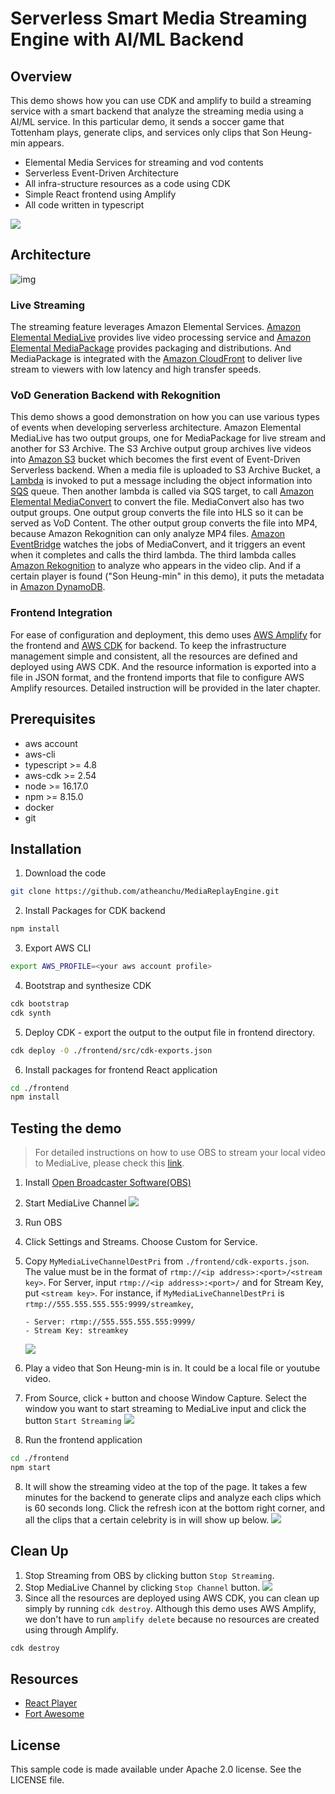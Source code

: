 # Serverless Smart Media Streaming Engine with AI/ML Backend

## Overview

This demo shows how you can use CDK and amplify to build a streaming service with a smart backend that analyze the streaming media using a AI/ML service. In this particular demo, it sends a soccer game that Tottenham plays, generate clips, and services only clips that Son Heung-min appears.

- Elemental Media Services for streaming and vod contents
- Serverless Event-Driven Architecture
- All infra-structure resources as a code using CDK
- Simple React frontend using Amplify
- All code written in typescript

![](./images/2023-01-05-09-57-31.png)

## Architecture

![img](images/2022-12-28-20-38-37.png)

### Live Streaming

The streaming feature leverages Amazon Elemental Services. [Amazon Elemental MediaLive](https://aws.amazon.com/medialive/?nc2=type_a) provides live video processing service and [Amazon Elemental MediaPackage](https://aws.amazon.com/mediapackage/?nc2=type_a) provides packaging and distributions. And MediaPackage is integrated with the [Amazon CloudFront](https://aws.amazon.com/cloudfront/?nc2=type_a) to deliver live stream to viewers with low latency and high transfer speeds.

### VoD Generation Backend with Rekognition

This demo shows a good demonstration on how you can use various types of events when developing serverless architecture. Amazon Elemental MediaLive has two output groups, one for MediaPackage for live stream and another for S3 Archive. The S3 Archive output group archives live videos into [Amazon S3](https://aws.amazon.com/s3/?nc2=type_a) bucket which becomes the first event of Event-Driven Serverless backend.
When a media file is uploaded to S3 Archive Bucket, a [Lambda](https://aws.amazon.com/lambda/?nc2=type_a) is invoked to put a message including the object information into [SQS](https://aws.amazon.com/sqs/?nc2=type_a) queue. Then another lambda is called via SQS target, to call [Amazon Elemental MediaConvert](https://aws.amazon.com/mediaconvert/?nc2=type_a) to convert the file.
MediaConvert also has two output groups. One output group converts the file into HLS so it can be served as VoD Content. The other output group converts the file into MP4, because Amazon Rekognition can only analyze MP4 files.
[Amazon EventBridge](https://aws.amazon.com/eventbridge/?nc2=type_a) watches the jobs of MediaConvert, and it triggers an event when it completes and calls the third lambda. The third lambda calles [Amazon Rekognition](https://aws.amazon.com/rekognition/?nc2=type_a) to analyze who appears in the video clip. And if a certain player is found ("Son Heung-min" in this demo), it puts the metadata in [Amazon DynamoDB](https://aws.amazon.com/dynamodb/?nc2=type_a).

### Frontend Integration

For ease of configuration and deployment, this demo uses [AWS Amplify](https://aws.amazon.com/amplify/?nc2=type_a) for the frontend and [AWS CDK](https://aws.amazon.com/cdk/?nc2=type_a) for backend. To keep the infrastructure management simple and consistent, all the resources are defined and deployed using AWS CDK. And the resource information is exported into a file in JSON format, and the frontend imports that file to configure AWS Amplify resources. Detailed instruction will be provided in the later chapter.

## Prerequisites

- aws account
- aws-cli
- typescript >= 4.8
- aws-cdk >= 2.54
- node >= 16.17.0
- npm >= 8.15.0
- docker
- git

## Installation

1. Download the code

```sh
git clone https://github.com/atheanchu/MediaReplayEngine.git
```

2. Install Packages for CDK backend

```sh
npm install
```

3. Export AWS CLI

```sh
export AWS_PROFILE=<your aws account profile>
```

4. Bootstrap and synthesize CDK

```sh
cdk bootstrap
cdk synth
```

5. Deploy CDK - export the output to the output file in frontend directory.

```sh
cdk deploy -O ./frontend/src/cdk-exports.json
```

6. Install packages for frontend React application

```sh
cd ./frontend
npm install
```

## Testing the demo

> For detailed instructions on how to use OBS to stream your local video to MediaLive, please check this [link](https://aws.amazon.com/blogs/media/connecting-obs-studio-to-aws-media-services-in-the-cloud/).

1. Install [Open Broadcaster Software(OBS)](https://obsproject.com/ko/download)
2. Start MediaLive Channel
   ![](./images/2023-01-05-10-30-21.png)
3. Run OBS
4. Click Settings and Streams. Choose Custom for Service.
5. Copy `MyMediaLiveChannelDestPri` from `./frontend/cdk-exports.json`. The value must be in the format of `rtmp://<ip address>:<port>/<stream key>`. For Server, input `rtmp://<ip address>:<port>/` and for Stream Key, put `<stream key>`. For instance, if `MyMediaLiveChannelDestPri` is `rtmp://555.555.555.555:9999/streamkey`,

   ```
   - Server: rtmp://555.555.555.555:9999/
   - Stream Key: streamkey
   ```

   ![](./images/2023-01-04-20-56-15.png)

6. Play a video that Son Heung-min is in. It could be a local file or youtube video.

7. From Source, click `+` button and choose Window Capture. Select the window you want to start streaming to MediaLive input and click the button `Start Streaming`
   ![](./images/2023-01-04-23-55-16.png)

8. Run the frontend application

```sh
cd ./frontend
npm start
```

8. It will show the streaming video at the top of the page. It takes a few minutes for the backend to generate clips and analyze each clips which is 60 seconds long. Click the refresh icon at the bottom right corner, and all the clips that a certain celebrity is in will show up below.
   ![](./images/2023-01-05-09-57-31.png)

## Clean Up

1. Stop Streaming from OBS by clicking button `Stop Streaming`.
2. Stop MediaLive Channel by clicking `Stop Channel` button.
   ![](./images/2023-01-05-11-14-52.png)
3. Since all the resources are deployed using AWS CDK, you can clean up simply by running `cdk destroy`. Although this demo uses AWS Amplify, we don't have to run `amplify delete` because no resources are created using through Amplify.

```sh
cdk destroy
```

## Resources

- [React Player](https://github.com/cookpete/react-player)
- [Fort Awesome](https://fortawesome.com/)

## License

This sample code is made available under Apache 2.0 license. See the LICENSE file.

